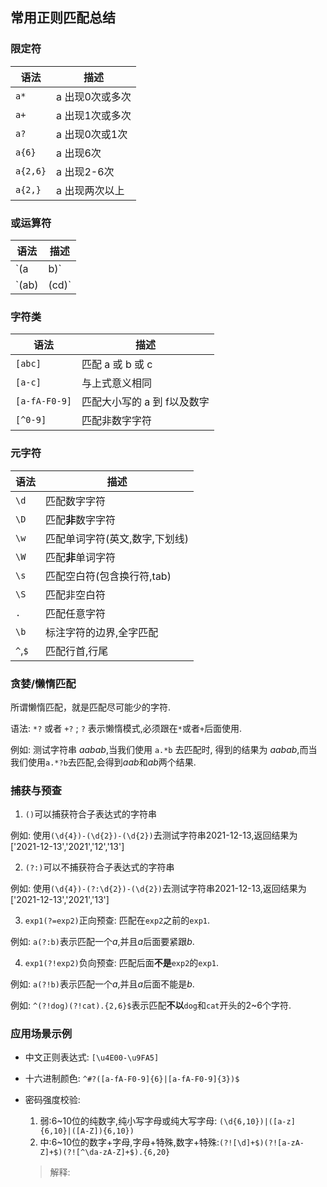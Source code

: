 ## 常用正则匹配总结

### 限定符

| 语法     | 描述            |
| -------- | --------------- |
| `a*`     | a 出现0次或多次 |
| `a+`     | a 出现1次或多次 |
| `a?`     | a 出现0次或1次  |
| `a{6}`   | a 出现6次       |
| `a{2,6}` | a 出现2-6次     |
| `a{2,}`  | a 出现两次以上  |

### 或运算符

| 语法        | 描述            |
| ----------- | --------------- |
| `(a|b)`     | 匹配 a 或者 b   |
| `(ab)|(cd)` | 匹配 ab 或者 cd |

### 字符类

| 语法          | 描述                        |
| ------------- | --------------------------- |
| `[abc]`       | 匹配 a 或 b 或 c            |
| `[a-c]`       | 与上式意义相同              |
| `[a-fA-F0-9]` | 匹配大小写的 a 到 f以及数字 |
| `[^0-9]`      | 匹配非数字字符              |

### 元字符

| 语法    | 描述                           |
| ------- | ------------------------------ |
| `\d`    | 匹配数字字符                   |
| `\D`    | 匹配**非**数字字符             |
| `\w`    | 匹配单词字符(英文,数字,下划线) |
| `\W`    | 匹配**非**单词字符             |
| `\s`    | 匹配空白符(包含换行符,tab)     |
| `\S`    | 匹配非空白符                   |
| `.`     | 匹配任意字符                   |
| `\b`    | 标注字符的边界,全字匹配        |
| `^`,`$` | 匹配行首,行尾                  |

### 贪婪/懒惰匹配

所谓懒惰匹配，就是匹配尽可能少的字符.

语法: `*?` 或者 `+?` ; `?` 表示懒惰模式,必须跟在`*`或者`+`后面使用.

例如: 测试字符串 $aabab$,当我们使用 `a.*b` 去匹配时, 得到的结果为 $aabab$,而当我们使用`a.*?b`去匹配,会得到$aab$和$ab$两个结果.

### 捕获与预查

1. `()`可以捕获符合子表达式的字符串

例如: 使用`(\d{4})-(\d{2})-(\d{2})`去测试字符串2021-12-13,返回结果为['2021-12-13','2021','12','13']

2. `(?:)`可以不捕获符合子表达式的字符串

例如: 使用`(\d{4})-(?:\d{2})-(\d{2})`去测试字符串2021-12-13,返回结果为['2021-12-13','2021','13']

3. `exp1(?=exp2)`正向预查: 匹配在`exp2`之前的`exp1`.

例如: `a(?:b)`表示匹配一个$a$,并且$a$后面要紧跟$b$.

4. `exp1(?!exp2)`负向预查: 匹配后面**不是**`exp2`的`exp1`.

例如: `a(?!b)`表示匹配一个$a$,并且$a$后面不能是$b$.

例如: `^(?!dog)(?!cat).{2,6}$`表示匹配**不以**`dog`和`cat`开头的2~6个字符.

### 应用场景示例

+ 中文正则表达式: `[\u4E00-\u9FA5]`
+ 十六进制颜色: `^#?([a-fA-F0-9]{6}|[a-fA-F0-9]{3})$`
+ 密码强度校验:

  1. 弱:6~10位的纯数字,纯小写字母或纯大写字母: `(\d{6,10})|([a-z]{6,10}|([A-Z]){6,10})`
  2. 中:6~10位的数字+字母,字母+特殊,数字+特殊:`(?![\d]+$)(?![a-zA-Z]+$)(?![^\da-zA-Z]+$).{6,20}`
  >  解释: 
